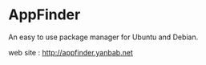 AppFinder
=========
An easy to use package manager for Ubuntu and Debian.

web site : http://appfinder.yanbab.net


